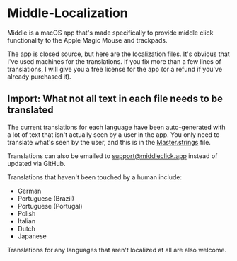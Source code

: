 # Middle-Localization

Middle is a macOS app that's made specifically to provide middle click functionality to the Apple Magic Mouse and trackpads.

The app is closed source, but here are the localization files. It's obvious that I've used machines for the translations. If you fix more than a few lines of translations, I will give you a free license for the app (or a refund if you've already purchased it). 

## Import: What not all text in each file needs to be translated
The current translations for each language have been auto-generated with a lot of text that isn't actually seen by a user in the app. You only need to translate what's seen by the user, and this is in the [Master.strings](https://github.com/rxhanson/Middle-Localization/blob/master/localization/Master.strings) file.

Translations can also be emailed to support@middleclick.app instead of updated via GitHub.

Translations that haven't been touched by a human include:
* German
* Portuguese (Brazil)
* Portuguese (Portugal)
* Polish
* Italian
* Dutch
* Japanese

Translations for any languages that aren't localized at all are also welcome.
